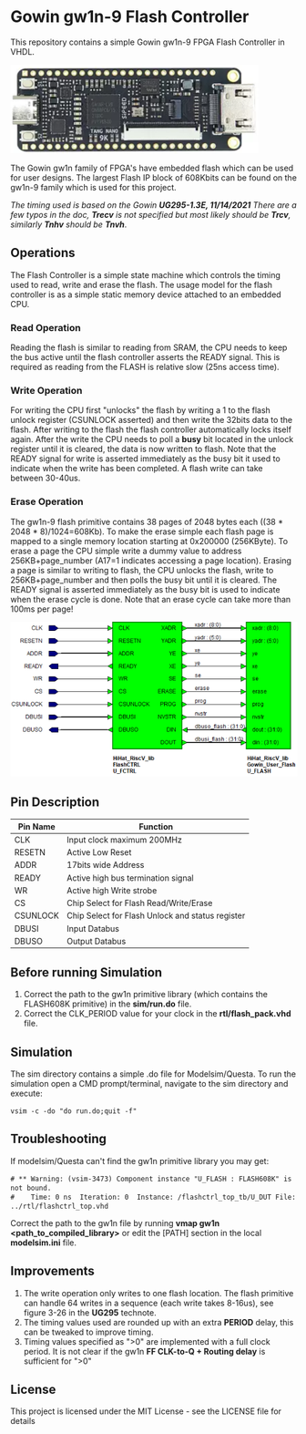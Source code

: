 # Gowin gw1n-9 Flash Controller

This repository contains a simple Gowin gw1n-9 FPGA Flash Controller in VHDL.

![Tang Nano 9K Development Board](https://github.com/HansTiggeler/Flash_Controller/blob/main/tangnano9k.PNG?raw=true)

The Gowin gw1n family of FPGA's have embedded flash which can be used for user designs. 
The largest Flash IP block of 608Kbits can be found on the gw1n-9 family which is used for this project.

*The timing used is based on the Gowin **UG295-1.3E, 11/14/2021**
There are a few typos in the doc, **Trecv** is not specified but most likely should be **Trcv**, similarly **Tnhv** should be **Tnvh***.


 
## Operations
 
The Flash Controller is a simple state machine which controls the timing used to read, write and erase the flash. 
The usage model for the flash controller is as a simple static memory device attached to an embedded CPU. 

### Read Operation
Reading the flash is similar to reading from SRAM, the CPU needs to keep the bus active until the flash controller asserts the READY signal. This is required as reading from the FLASH is relative slow (25ns access time). 
### Write Operation
For writing the CPU first "unlocks" the flash by writing a 1 to the flash unlock register (CSUNLOCK asserted) and then write the 32bits data to the flash. After writing to the flash the flash controller automatically locks itself again. After the write the CPU needs to poll a **busy** bit located in the unlock register until it is cleared, the data is now written to flash. Note that the READY signal for write is asserted immediately as the busy bit it used to indicate when the write has been completed. A flash write can take between 30-40us.
### Erase Operation
The gw1n-9 flash primitive contains 38 pages of 2048 bytes each ((38 * 2048 * 8)/1024=608Kb). To make the erase simple each flash page is mapped to a single memory location starting at 0x200000 (256KByte). To erase a page the CPU simple write a dummy value to address 256KB+page_number (A17=1 indicates accessing a page location). 
Erasing a page is similar to writing to flash, the CPU unlocks the flash, write to 256KB+page_number and then polls the busy bit until it is cleared. The READY signal is asserted immediately as the busy bit is used to indicate when the erase cycle is done. Note that an erase cycle can take more than 100ms per page!

![Pin Out](https://github.com/HansTiggeler/Flash_Controller/blob/main/top.PNG?raw=true)
 
## Pin Description

|Pin Name|Function |
|----------|----------|
| CLK      | Input clock maximum 200MHz |
| RESETN   | Active Low Reset |
| ADDR     | 17bits wide Address |
| READY     | Active high bus termination signal |
| WR     | Active high Write strobe |
| CS     | Chip Select for Flash Read/Write/Erase |
| CSUNLOCK   | Chip Select for Flash Unlock and status register |
| DBUSI     | Input Databus |
| DBUSO     | Output Databus |

## Before running Simulation 

1) Correct the path to the gw1n primitive library (which contains the FLASH608K primitive) in the **sim/run.do** file.
2) Correct the CLK_PERIOD value for your clock in the **rtl/flash_pack.vhd** file.

## Simulation

The sim directory contains a simple .do file for Modelsim/Questa. To run the simulation open a CMD prompt/terminal, navigate to the sim directory and execute:

```
vsim -c -do "do run.do;quit -f"
```


## Troubleshooting

If modelsim/Questa can't find the gw1n primitive library you may get:
``` 
# ** Warning: (vsim-3473) Component instance "U_FLASH : FLASH608K" is not bound.
#    Time: 0 ns  Iteration: 0  Instance: /flashctrl_top_tb/U_DUT File: ../rtl/flashctrl_top.vhd
```
Correct the path to the gw1n file by running **vmap gw1n <path_to_compiled_library>** or edit the [PATH] section in the local **modelsim.ini** file.


## Improvements
1) The write operation only writes to one flash location. The flash primitive can handle 64 writes in a sequence (each write takes 8-16us), see figure 3-26 in the **UG295** technote.
2) The timing values used are rounded up with an extra **PERIOD** delay, this can be tweaked to improve timing. 
3) Timing values specified as ">0" are implemented with a full clock period. It is not clear if the gw1n **FF CLK-to-Q + Routing delay** is sufficient for ">0"

## License

This project is licensed under the MIT License - see the LICENSE file for details
